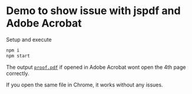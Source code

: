# Demo to show issue with jspdf and Adobe Acrobat

Setup and execute

```js
npm i
npm start
```

The output [`proof.pdf`](https://github.com/febkosq8/jspdf-adobe-issue/blob/main/proof.pdf) if opened in Adobe Acrobat wont open the 4th page correctly.

If you open the same file in Chrome, it works without any issues.
